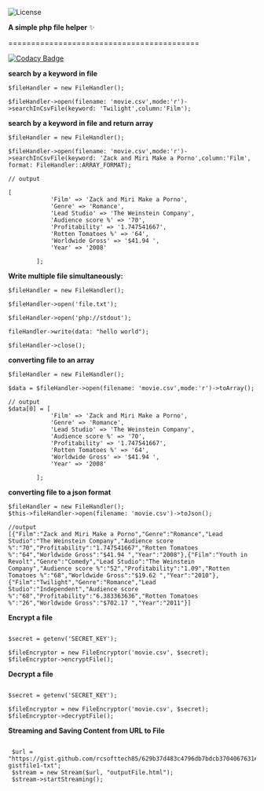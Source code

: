 ![License](https://img.shields.io/badge/License-MIT-green.svg)





**A simple php file helper** ✨



==========================================

[![Codacy Badge](https://api.codacy.com/project/badge/Grade/9d587dcefb54449c999677d6957101b6)](https://app.codacy.com/gh/rcsofttech85/php-file-helper?utm_source=github.com&utm_medium=referral&utm_content=rcsofttech85/php-file-helper&utm_campaign=Badge_Grade)


**search by a keyword in file**

```
$fileHandler = new FileHandler();

$fileHandler->open(filename: 'movie.csv',mode:'r')->searchInCsvFile(keyword: 'Twilight',column:'Film');

```

**search by a keyword in file and return array**

```
$fileHandler = new FileHandler();

$fileHandler->open(filename: 'movie.csv',mode:'r')->searchInCsvFile(keyword: 'Zack and Miri Make a Porno',column:'Film', format: FileHandler::ARRAY_FORMAT);

// output

[
            'Film' => 'Zack and Miri Make a Porno',
            'Genre' => 'Romance',
            'Lead Studio' => 'The Weinstein Company',
            'Audience score %' => '70',
            'Profitability' => '1.747541667',
            'Rotten Tomatoes %' => '64',
            'Worldwide Gross' => '$41.94 ',
            'Year' => '2008'

        ];
```

**Write multiple file simultaneously:**

```
$fileHandler = new FileHandler();

$fileHandler->open('file.txt');

$fileHandler->open('php://stdout');

fileHandler->write(data: "hello world");

$fileHandler->close();

```

**converting file to an array**

```
$fileHandler = new FileHandler();

$data = $fileHandler->open(filename: 'movie.csv',mode:'r')->toArray();

// output
$data[0] = [
            'Film' => 'Zack and Miri Make a Porno',
            'Genre' => 'Romance',
            'Lead Studio' => 'The Weinstein Company',
            'Audience score %' => '70',
            'Profitability' => '1.747541667',
            'Rotten Tomatoes %' => '64',
            'Worldwide Gross' => '$41.94 ',
            'Year' => '2008'

        ];

```

**converting file to a json format**

```
$fileHandler = new FileHandler();
$this->fileHandler->open(filename: 'movie.csv')->toJson();

//output
[{"Film":"Zack and Miri Make a Porno","Genre":"Romance","Lead Studio":"The Weinstein Company","Audience score %":"70","Profitability":"1.747541667","Rotten Tomatoes %":"64","Worldwide Gross":"$41.94 ","Year":"2008"},{"Film":"Youth in Revolt","Genre":"Comedy","Lead Studio":"The Weinstein Company","Audience score %":"52","Profitability":"1.09","Rotten Tomatoes %":"68","Worldwide Gross":"$19.62 ","Year":"2010"},{"Film":"Twilight","Genre":"Romance","Lead Studio":"Independent","Audience score %":"68","Profitability":"6.383363636","Rotten Tomatoes %":"26","Worldwide Gross":"$702.17 ","Year":"2011"}]

```

**Encrypt a file**

```

$secret = getenv('SECRET_KEY');

$fileEncryptor = new FileEncryptor('movie.csv', $secret);
$fileEncryptor->encryptFile();

```

**Decrypt a file**

```

$secret = getenv('SECRET_KEY');

$fileEncryptor = new FileEncryptor('movie.csv', $secret);
$fileEncryptor->decryptFile();

```

**Streaming and Saving Content from URL to File**

```

 $url = "https://gist.github.com/rcsofttech85/629b37d483c4796db7bdcb3704067631#file-gistfile1-txt";
 $stream = new Stream($url, "outputFile.html");
 $stream->startStreaming();

```
